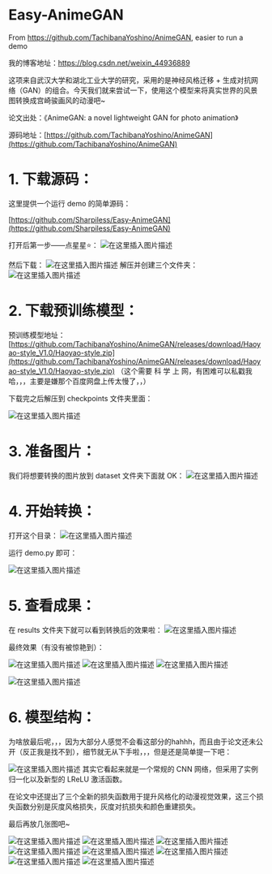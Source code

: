 # Easy-AnimeGAN
From https://github.com/TachibanaYoshino/AnimeGAN, easier to run a demo

我的博客地址：https://blog.csdn.net/weixin_44936889

这项来自武汉大学和湖北工业大学的研究，采用的是神经风格迁移 + 生成对抗网络（GAN）的组合。今天我们就来尝试一下，使用这个模型来将真实世界的风景图转换成宫崎骏画风的动漫吧~

论文出处：《AnimeGAN: a novel lightweight GAN for photo animation》

源码地址：[https://github.com/TachibanaYoshino/AnimeGAN](https://github.com/TachibanaYoshino/AnimeGAN)

# 1. 下载源码：
这里提供一个运行 demo 的简单源码：

[https://github.com/Sharpiless/Easy-AnimeGAN](https://github.com/Sharpiless/Easy-AnimeGAN)

打开后第一步——点星星⭐：
![在这里插入图片描述](https://img-blog.csdnimg.cn/20200416203720861.png?x-oss-process=image/watermark,type_ZmFuZ3poZW5naGVpdGk,shadow_10,text_aHR0cHM6Ly9ibG9nLmNzZG4ubmV0L3dlaXhpbl80NDkzNjg4OQ==,size_16,color_FFFFFF,t_70)

然后下载：
![在这里插入图片描述](https://img-blog.csdnimg.cn/20200416203757899.png?x-oss-process=image/watermark,type_ZmFuZ3poZW5naGVpdGk,shadow_10,text_aHR0cHM6Ly9ibG9nLmNzZG4ubmV0L3dlaXhpbl80NDkzNjg4OQ==,size_16,color_FFFFFF,t_70)
解压并创建三个文件夹：
![在这里插入图片描述](https://img-blog.csdnimg.cn/20200416203907377.png?x-oss-process=image/watermark,type_ZmFuZ3poZW5naGVpdGk,shadow_10,text_aHR0cHM6Ly9ibG9nLmNzZG4ubmV0L3dlaXhpbl80NDkzNjg4OQ==,size_16,color_FFFFFF,t_70)
# 2. 下载预训练模型：
预训练模型地址：[https://github.com/TachibanaYoshino/AnimeGAN/releases/download/Haoyao-style_V1.0/Haoyao-style.zip](https://github.com/TachibanaYoshino/AnimeGAN/releases/download/Haoyao-style_V1.0/Haoyao-style.zip)
（这个需要 科 学 上 网，有困难可以私戳我哈，，，主要是嫌那个百度网盘上传太慢了，，）

下载完之后解压到 checkpoints 文件夹里面：

![在这里插入图片描述](https://img-blog.csdnimg.cn/20200416204858108.png?x-oss-process=image/watermark,type_ZmFuZ3poZW5naGVpdGk,shadow_10,text_aHR0cHM6Ly9ibG9nLmNzZG4ubmV0L3dlaXhpbl80NDkzNjg4OQ==,size_16,color_FFFFFF,t_70)

# 3. 准备图片：
我们将想要转换的图片放到 dataset 文件夹下面就 OK：
![在这里插入图片描述](https://img-blog.csdnimg.cn/20200416205159866.png?x-oss-process=image/watermark,type_ZmFuZ3poZW5naGVpdGk,shadow_10,text_aHR0cHM6Ly9ibG9nLmNzZG4ubmV0L3dlaXhpbl80NDkzNjg4OQ==,size_16,color_FFFFFF,t_70)

# 4. 开始转换：
打开这个目录：
![在这里插入图片描述](https://img-blog.csdnimg.cn/20200416205555934.png?x-oss-process=image/watermark,type_ZmFuZ3poZW5naGVpdGk,shadow_10,text_aHR0cHM6Ly9ibG9nLmNzZG4ubmV0L3dlaXhpbl80NDkzNjg4OQ==,size_16,color_FFFFFF,t_70)

运行 demo.py 即可：

![在这里插入图片描述](https://img-blog.csdnimg.cn/20200416205646628.png?x-oss-process=image/watermark,type_ZmFuZ3poZW5naGVpdGk,shadow_10,text_aHR0cHM6Ly9ibG9nLmNzZG4ubmV0L3dlaXhpbl80NDkzNjg4OQ==,size_16,color_FFFFFF,t_70)

# 5. 查看成果：
在 results 文件夹下就可以看到转换后的效果啦：
![在这里插入图片描述](https://img-blog.csdnimg.cn/20200416205741521.png?x-oss-process=image/watermark,type_ZmFuZ3poZW5naGVpdGk,shadow_10,text_aHR0cHM6Ly9ibG9nLmNzZG4ubmV0L3dlaXhpbl80NDkzNjg4OQ==,size_16,color_FFFFFF,t_70)

最终效果（有没有被惊艳到）：

![在这里插入图片描述](https://img-blog.csdnimg.cn/20200416205836247.jpg?x-oss-process=image/watermark,type_ZmFuZ3poZW5naGVpdGk,shadow_10,text_aHR0cHM6Ly9ibG9nLmNzZG4ubmV0L3dlaXhpbl80NDkzNjg4OQ==,size_16,color_FFFFFF,t_70#pic_center)
![在这里插入图片描述](https://img-blog.csdnimg.cn/20200416205859887.jpg?x-oss-process=image/watermark,type_ZmFuZ3poZW5naGVpdGk,shadow_10,text_aHR0cHM6Ly9ibG9nLmNzZG4ubmV0L3dlaXhpbl80NDkzNjg4OQ==,size_16,color_FFFFFF,t_70#pic_center)
![在这里插入图片描述](https://img-blog.csdnimg.cn/20200416205937744.jpg?x-oss-process=image/watermark,type_ZmFuZ3poZW5naGVpdGk,shadow_10,text_aHR0cHM6Ly9ibG9nLmNzZG4ubmV0L3dlaXhpbl80NDkzNjg4OQ==,size_16,color_FFFFFF,t_70#pic_center)

![在这里插入图片描述](https://img-blog.csdnimg.cn/20200416210003198.jpg?x-oss-process=image/watermark,type_ZmFuZ3poZW5naGVpdGk,shadow_10,text_aHR0cHM6Ly9ibG9nLmNzZG4ubmV0L3dlaXhpbl80NDkzNjg4OQ==,size_16,color_FFFFFF,t_70#pic_center)
# 6. 模型结构：
为啥放最后呢，，，因为大部分人感觉不会看这部分的hahhh，而且由于论文还未公开（反正我是找不到），细节就无从下手啦，，，但是还是简单提一下吧：

![在这里插入图片描述](https://img-blog.csdnimg.cn/2020041621034036.png?x-oss-process=image/watermark,type_ZmFuZ3poZW5naGVpdGk,shadow_10,text_aHR0cHM6Ly9ibG9nLmNzZG4ubmV0L3dlaXhpbl80NDkzNjg4OQ==,size_16,color_FFFFFF,t_70)
其实它看起来就是一个常规的 CNN 网络，但采用了实例归一化以及新型的 LReLU 激活函数。


在论文中还提出了三个全新的损失函数用于提升风格化的动漫视觉效果，这三个损失函数分别是灰度风格损失，灰度对抗损失和颜色重建损失。

最后再放几张图吧~

![在这里插入图片描述](https://img-blog.csdnimg.cn/20200416211355740.jpg?x-oss-process=image/watermark,type_ZmFuZ3poZW5naGVpdGk,shadow_10,text_aHR0cHM6Ly9ibG9nLmNzZG4ubmV0L3dlaXhpbl80NDkzNjg4OQ==,size_16,color_FFFFFF,t_70#pic_center)
![在这里插入图片描述](https://img-blog.csdnimg.cn/2020041621140891.jpg?x-oss-process=image/watermark,type_ZmFuZ3poZW5naGVpdGk,shadow_10,text_aHR0cHM6Ly9ibG9nLmNzZG4ubmV0L3dlaXhpbl80NDkzNjg4OQ==,size_16,color_FFFFFF,t_70#pic_center)
![在这里插入图片描述](https://img-blog.csdnimg.cn/20200416211451761.jpg?x-oss-process=image/watermark,type_ZmFuZ3poZW5naGVpdGk,shadow_10,text_aHR0cHM6Ly9ibG9nLmNzZG4ubmV0L3dlaXhpbl80NDkzNjg4OQ==,size_16,color_FFFFFF,t_70#pic_center)
![在这里插入图片描述](https://img-blog.csdnimg.cn/20200416211506880.jpg?x-oss-process=image/watermark,type_ZmFuZ3poZW5naGVpdGk,shadow_10,text_aHR0cHM6Ly9ibG9nLmNzZG4ubmV0L3dlaXhpbl80NDkzNjg4OQ==,size_16,color_FFFFFF,t_70#pic_center)
![在这里插入图片描述](https://img-blog.csdnimg.cn/20200416211536203.jpg?x-oss-process=image/watermark,type_ZmFuZ3poZW5naGVpdGk,shadow_10,text_aHR0cHM6Ly9ibG9nLmNzZG4ubmV0L3dlaXhpbl80NDkzNjg4OQ==,size_16,color_FFFFFF,t_70#pic_center)
![在这里插入图片描述](https://img-blog.csdnimg.cn/20200416211610816.jpg?x-oss-process=image/watermark,type_ZmFuZ3poZW5naGVpdGk,shadow_10,text_aHR0cHM6Ly9ibG9nLmNzZG4ubmV0L3dlaXhpbl80NDkzNjg4OQ==,size_16,color_FFFFFF,t_70#pic_center)
![在这里插入图片描述](https://img-blog.csdnimg.cn/20200416211628294.jpg?x-oss-process=image/watermark,type_ZmFuZ3poZW5naGVpdGk,shadow_10,text_aHR0cHM6Ly9ibG9nLmNzZG4ubmV0L3dlaXhpbl80NDkzNjg4OQ==,size_16,color_FFFFFF,t_70#pic_center)
![在这里插入图片描述](https://img-blog.csdnimg.cn/20200416211645754.jpg?x-oss-process=image/watermark,type_ZmFuZ3poZW5naGVpdGk,shadow_10,text_aHR0cHM6Ly9ibG9nLmNzZG4ubmV0L3dlaXhpbl80NDkzNjg4OQ==,size_16,color_FFFFFF,t_70#pic_center)


